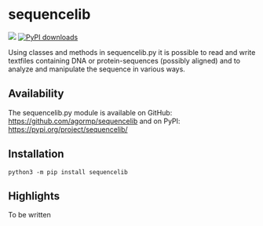 # sequencelib

![](https://img.shields.io/badge/version-2.13.0-blue)
[![PyPI downloads](https://static.pepy.tech/personalized-badge/sequencelib?period=total&units=none&left_color=black&right_color=blue&left_text=downloads&service=github)](https://pepy.tech/project/sequencelib)

Using classes and methods in sequencelib.py it is possible to read and write textfiles containing DNA or protein-sequences (possibly aligned) and to analyze and manipulate the sequence in various ways.

## Availability

The sequencelib.py module is available on GitHub: https://github.com/agormp/sequencelib and on PyPI: https://pypi.org/project/sequencelib/

## Installation

```
python3 -m pip install sequencelib
```

## Highlights

To be written